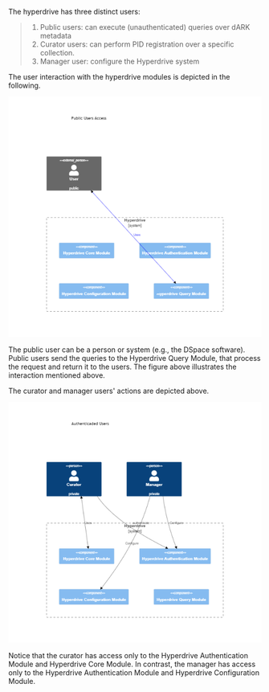 The hyperdrive has three distinct users:

> 1. Public users: can execute (unauthenticated) queries over dARK metadata 
> 2. Curator users: can perform PID registration over a specific collection.
> 3. Manager user: configure the Hyperdrive system

The user interaction with the hyperdrive modules is depicted in the following. 

![](./figures/architecture/arch_modules_user_view.png)

The public user can be a person or system (e.g., the DSpace software). Public users send the queries to the Hyperdrive Query Module, that process the request and return it to the users. The figure above illustrates the interaction mentioned above. 

The curator and manager users' actions are depicted above. 

![](./figures/architecture/arch_modules_auth_user.png)

Notice that the curator has access only to the Hyperdrive Authentication Module and Hyperdrive Core Module. In contrast, the manager has access only to the Hyperdrive Authentication Module and Hyperdrive Configuration Module.